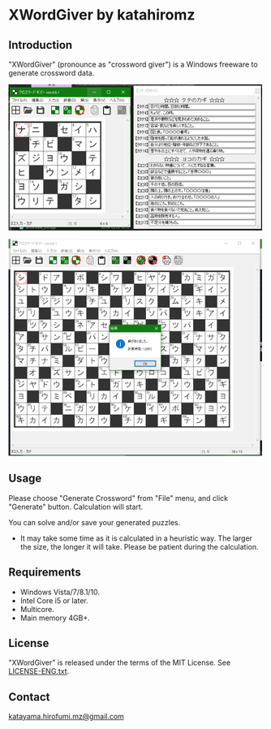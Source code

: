 ﻿# XWordGiver by katahiromz

## Introduction

"XWordGiver" (pronounce as "crossword giver") is a Windows freeware to generate crossword data.

![Screenshot 1](screenshot1.png "Screenshot 1")

![Screenshot 2](screenshot2.png "Screenshot 2")

## Usage

Please choose "Generate Crossword" from "File" menu, and click "Generate" button. Calculation will start.

You can solve and/or save your generated puzzles.

* It may take some time as it is calculated in a heuristic way. The larger the size, the longer it will take. Please be patient during the calculation.

## Requirements

- Windows Vista/7/8.1/10.
- Intel Core i5 or later.
- Multicore.
- Main memory 4GB+.

## License

"XWordGiver" is released under the terms of the MIT License. See [LICENSE-ENG.txt](LICENSE-ENG.txt).

## Contact

katayama.hirofumi.mz@gmail.com
